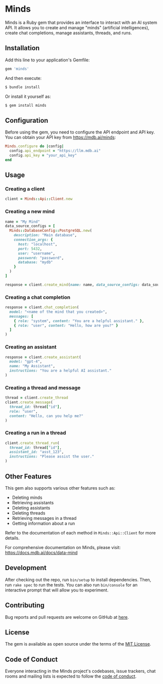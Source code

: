 # Minds

Minds is a Ruby gem that provides an interface to interact with an AI system API. It allows you to create and manage "minds" (artificial intelligences), create chat completions, manage assistants, threads, and runs.

## Installation

Add this line to your application's Gemfile:

```ruby
gem 'minds'
```

And then execute:

```bash
$ bundle install
```

Or install it yourself as:

```bash
$ gem install minds
```

## Configuration

Before using the gem, you need to configure the API endpoint and API key. You can obtain your API key from https://mdb.ai/minds:

```ruby
Minds.configure do |config|
  config.api_endpoint = "https://llm.mdb.ai"
  config.api_key = "your_api_key"
end
```

## Usage

### Creating a client

```ruby
client = Minds::Api::Client.new
```

### Creating a new mind

```ruby
name = "My Mind"
data_source_configs = [
  Minds::DatabaseConfig::PostgreSQL.new(
    description: "Main database",
    connection_args: {
      host: "localhost",
      port: 5432,
      user: "username",
      password: "password",
      database: "mydb"
    }
  )
]

response = client.create_mind(name: name, data_source_configs: data_source_configs)
```

### Creating a chat completion

```ruby
response = client.chat_completion(
  model: "<name of the mind that you created>",
  messages: [
    { role: "system", content: "You are a helpful assistant." },
    { role: "user", content: "Hello, how are you?" }
  ]
)
```

### Creating an assistant

```ruby
response = client.create_assistant(
  model: "gpt-4",
  name: "My Assistant",
  instructions: "You are a helpful AI assistant."
)
```

### Creating a thread and message

```ruby
thread = client.create_thread
client.create_message(
  thread_id: thread["id"],
  role: "user",
  content: "Hello, can you help me?"
)
```

### Creating a run in a thread

```ruby
client.create_thread_run(
  thread_id: thread["id"],
  assistant_id: "asst_123",
  instructions: "Please assist the user."
)
```

## Other Features

This gem also supports various other features such as:
- Deleting minds
- Retrieving assistants
- Deleting assistants
- Deleting threads
- Retrieving messages in a thread
- Getting information about a run

Refer to the documentation of each method in `Minds::Api::Client` for more details.

For comprehensive documentation on Minds, please visit: https://docs.mdb.ai/docs/data-mind

## Development

After checking out the repo, run `bin/setup` to install dependencies. Then, run `rake spec` to run the tests. You can also run `bin/console` for an interactive prompt that will allow you to experiment.

## Contributing

Bug reports and pull requests are welcome on GitHub at [here](https://github.com/tungnt1203/minds).

## License

The gem is available as open source under the terms of the [MIT License](https://opensource.org/licenses/MIT).

## Code of Conduct

Everyone interacting in the Minds project's codebases, issue trackers, chat rooms and mailing lists is expected to follow the [code of conduct](https://github.com/tungnt1203/minds/blob/main/CODE_OF_CONDUCT.md).
